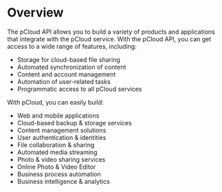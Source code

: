 # Overview

The pCloud API allows you to build a variety of products and applications that
integrate with the pCloud service. With the pCloud API, you can get access to a
wide range of features, including:

- Storage for cloud-based file sharing
- Automated synchronization of content
- Content and account management
- Automation of user-related tasks
- Programmatic access to all pCloud services

With pCloud, you can easily build:

- Web and mobile applications
- Cloud-based backup & storage services
- Content management solutions
- User authentication & identities
- File collaboration & sharing
- Automated media streaming
- Photo & video sharing services
- Online Photo & Video Editor
- Business process automation
- Business intelligence & analytics
